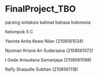 # FinalProject_TBO

parsing sintaksis kalimat bahasa Indonesia

Kelompok 5 C

Yasinta Anita Kewa Nilan 	(2108561034)

Nyoman Krisna Ari Sudarsana 	(2108561072)

I Gede Arisudana Samanjaya 	(2108561098)

Rafly Shaquille Subhan 	(2108561118)
